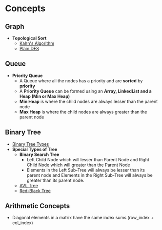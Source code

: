 # Concepts
## Graph
- **Topological Sort**
  - [Kahn's Algorithm](https://mohammad-imran.medium.com/understanding-topological-sorting-with-kahns-algo-8af5a588dd0e)
  - [Plain DFS](https://www.youtube.com/watch?v=eL-KzMXSXXI)

## Queue
- **Priority Queue**
  - A Queue where all the nodes has a priority and are **sorted** by **priority**
  - A **Priority Queue** can be formed using an **Array, LinkedList and a Heap (Min or Max Heap)**
  - **Min Heap** is where the child nodes are always lesser than the parent node
  - **Max Heap** is where the child nodes are always greater than the parent node
 
## Binary Tree
- [Binary Tree Types](https://www.geeksforgeeks.org/types-of-binary-tree/)
- **Special Types of Tree**
  - **Binary Search Tree**
    - Left Child Node which will lesser than Parent Node and Right Child Node which will greater than the Parent Node
    - Elements in the Left Sub-Tree will always be lesser than its parent node and Elements in the Right Sub-Tree will always be greater than its parent node.
  - [AVL Tree](https://www.cs.auckland.ac.nz/software/AlgAnim/AVL.html)
  - [Red-Black Tree](https://www.cs.auckland.ac.nz/software/AlgAnim/red_black_op.html)

## Arithmetic Concepts
- Diagonal elements in a matrix have the same index sums (row_index + col_index)